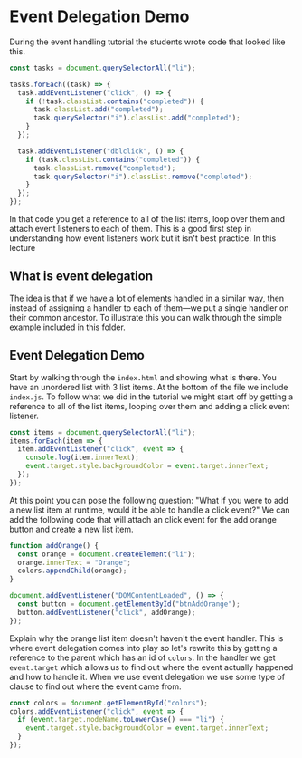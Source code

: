 # Event Delegation Demo

During the event handling tutorial the students wrote code that looked like this.

```javascript
const tasks = document.querySelectorAll("li");

tasks.forEach((task) => {
  task.addEventListener("click", () => {
    if (!task.classList.contains("completed")) {
      task.classList.add("completed");
      task.querySelector("i").classList.add("completed");
    }
  });

  task.addEventListener("dblclick", () => {
    if (task.classList.contains("completed")) {
      task.classList.remove("completed");
      task.querySelector("i").classList.remove("completed");
    }
  });
});
```

In that code you get a reference to all of the list items, loop over them and attach event listeners to each of them. This is a good first step in understanding how event listeners work but it isn't best practice. In this lecture

## What is event delegation

The idea is that if we have a lot of elements handled in a similar way, then instead of assigning a handler to each of them—we put a single handler on their common ancestor. To illustrate this you can walk through the simple example included in this folder.

## Event Delegation Demo

Start by walking through the `index.html` and showing what is there. You have an unordered list with 3 list items. At the bottom of the file we include `index.js`. To follow what we did in the tutorial we might start off by getting a reference to all of the list items, looping over them and adding a click event listener.

```javascript
const items = document.querySelectorAll("li");
items.forEach(item => {
  item.addEventListener("click", event => {
    console.log(item.innerText);
    event.target.style.backgroundColor = event.target.innerText;
  });
});
```

At this point you can pose the following question: "What if you were to add a new list item at runtime, would it be able to handle a click event?" We can add the following code that will attach an click event for the add orange button and create a new list item.

```javascript
function addOrange() {
  const orange = document.createElement("li");
  orange.innerText = "Orange";
  colors.appendChild(orange);
}

document.addEventListener("DOMContentLoaded", () => {
  const button = document.getElementById("btnAddOrange");
  button.addEventListener("click", addOrange);
});
```

Explain why the orange list item doesn't haven't the event handler. This is where event delegation comes into play so let's rewrite this by getting a reference to the parent which has an id of `colors`. In the handler we get `event.target` which allows us to find out where the event actually happened and how to handle it. When we use event delegation we use some type of clause to find out where the event came from.

```javascript
const colors = document.getElementById("colors");
colors.addEventListener("click", event => {
  if (event.target.nodeName.toLowerCase() === "li") {
    event.target.style.backgroundColor = event.target.innerText;
  }
});
```
